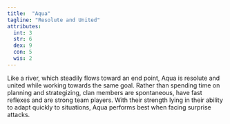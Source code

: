 ```yaml
---
title:  "Aqua"
tagline: "Resolute and United"
attributes:
  int: 3
  str: 6
  dex: 9
  con: 5
  wis: 2
---
```


Like a river, which steadily flows toward an end point, Aqua is resolute and united while working towards the same goal. Rather than spending time on planning and strategizing, clan members are spontaneous, have fast reflexes and are strong team players. With their strength lying in their ability to adapt quickly to situations, Aqua performs best when facing surprise attacks.
